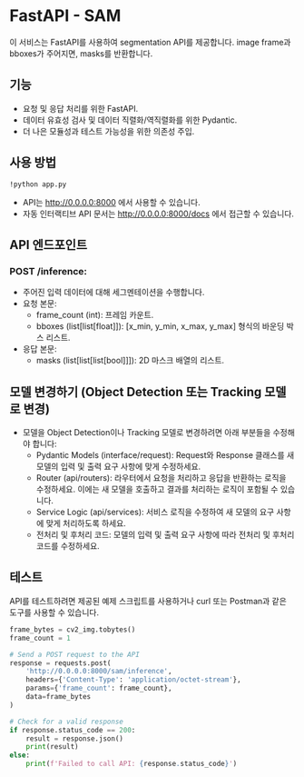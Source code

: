 # FastAPI - SAM
이 서비스는 FastAPI를 사용하여 segmentation API를 제공합니다. image frame과 bboxes가 주어지면, masks를 반환합니다.

## 기능
* 요청 및 응답 처리를 위한 FastAPI.
* 데이터 유효성 검사 및 데이터 직렬화/역직렬화를 위한 Pydantic.
* 더 나은 모듈성과 테스트 가능성을 위한 의존성 주입.

## 사용 방법
```shell
!python app.py
```
* API는 http://0.0.0.0:8000 에서 사용할 수 있습니다. 
* 자동 인터랙티브 API 문서는 http://0.0.0.0:8000/docs 에서 접근할 수 있습니다.

## API 엔드포인트
### POST /inference:
* 주어진 입력 데이터에 대해 세그멘테이션을 수행합니다.
* 요청 본문:
  * frame_count (int): 프레임 카운트.
  * bboxes (list[list[float]]): [x_min, y_min, x_max, y_max] 형식의 바운딩 박스 리스트.
* 응답 본문:
  * masks (list[list[list[bool]]]): 2D 마스크 배열의 리스트.
  
## 모델 변경하기 (Object Detection 또는 Tracking 모델로 변경)
* 모델을 Object Detection이나 Tracking 모델로 변경하려면 아래 부분들을 수정해야 합니다:
  * Pydantic Models (interface/request): Request와 Response 클래스를 새 모델의 입력 및 출력 요구 사항에 맞게 수정하세요.
  * Router (api/routers): 라우터에서 요청을 처리하고 응답을 반환하는 로직을 수정하세요. 이에는 새 모델을 호출하고 결과를 처리하는 로직이 포함될 수 있습니다.
  * Service Logic (api/services): 서비스 로직을 수정하여 새 모델의 요구 사항에 맞게 처리하도록 하세요.
  * 전처리 및 후처리 코드: 모델의 입력 및 출력 요구 사항에 따라 전처리 및 후처리 코드를 수정하세요.

## 테스트
API를 테스트하려면 제공된 예제 스크립트를 사용하거나 curl 또는 Postman과 같은 도구를 사용할 수 있습니다.
```python
frame_bytes = cv2_img.tobytes()
frame_count = 1

# Send a POST request to the API
response = requests.post(
    'http://0.0.0.0:8000/sam/inference',
    headers={'Content-Type': 'application/octet-stream'},
    params={'frame_count': frame_count},
    data=frame_bytes
)

# Check for a valid response
if response.status_code == 200:
    result = response.json()
    print(result)
else:
    print(f'Failed to call API: {response.status_code}')
```